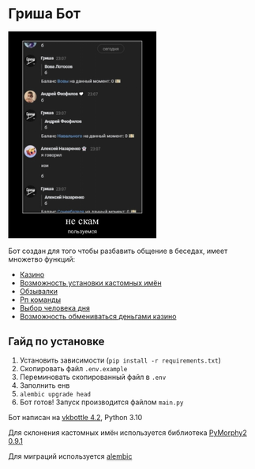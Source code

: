 # Гриша Бот
<img src="markdowns/images/scam.jpg" alt="drawing" width="300"/>

Бот создан для того чтобы разбавить общение в беседах, имеет множетво функций:

- [Казино](/modules/casino.py)
- [Возможность установки кастомных имён](/modules/custom_names.py)
- [Обзывалки](/modules/insults.py)
- [Рп команды](/modules/rp.py)
- [Выбор человека дня](/modules/person_of_day.py)
- [Возможность обмениваться деньгами казино](/modules/balance.py)

## Гайд по установке
1. Установить зависимости (`pip install -r requirements.txt`)
2. Скопировать файл `.env.example`
3. Переминовать скопированный файл в `.env`
4. Заполнить енв
5. `alembic upgrade head`
6. Бот готов! Запуск производится файлом `main.py`


Бот написан на [vkbottle 4.2](https://github.com/vkbottle/vkbottle/tree/v4.x), Python 3.10


Для склонения кастомных имён используется библиотека [PyMorphy2 0.9.1](https://github.com/kmike/pymorphy2/releases/tag/0.9.1)

Для миграций используется [alembic](https://github.com/sqlalchemy/alembic)

